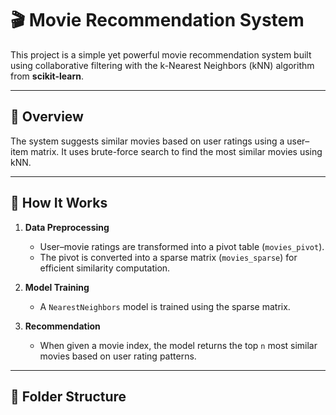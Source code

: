 # 🎬 Movie Recommendation System

This project is a simple yet powerful movie recommendation system built using collaborative filtering with the k-Nearest Neighbors (kNN) algorithm from **scikit-learn**.

---

## 📌 Overview

The system suggests similar movies based on user ratings using a user–item matrix. It uses brute-force search to find the most similar movies using kNN.

---

## 🧠 How It Works

1. **Data Preprocessing**
   - User–movie ratings are transformed into a pivot table (`movies_pivot`).
   - The pivot is converted into a sparse matrix (`movies_sparse`) for efficient similarity computation.

2. **Model Training**
   - A `NearestNeighbors` model is trained using the sparse matrix.

3. **Recommendation**
   - When given a movie index, the model returns the top `n` most similar movies based on user rating patterns.

---

## 📁 Folder Structure

